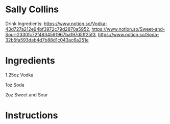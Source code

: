 # Sally Collins

Drink Ingredients: https://www.notion.so/Vodka-43d727a212e94bf3972c79d2870a5952, https://www.notion.so/Sweet-and-Sour-2330fc72f4834591967ba197d5ff25f3, https://www.notion.so/Soda-32b5fa593dab4d7b88d1c043ac6a251e

# Ingredients

1.25oz Vodka

1oz Soda

2oz Sweet and Sour

# Instructions